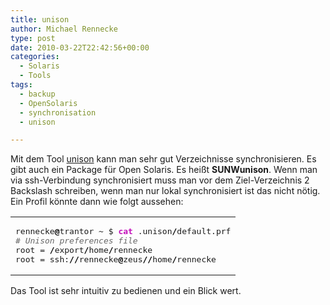 ```yaml
---
title: unison
author: Michael Rennecke
type: post
date: 2010-03-22T22:42:56+00:00
categories:
  - Solaris
  - Tools
tags:
  - backup
  - OpenSolaris
  - synchronisation
  - unison

---
```

Mit dem Tool [unison][1] kann man sehr gut Verzeichnisse synchronisieren. Es gibt auch ein Package für Open Solaris. Es heißt **SUNWunison**. Wenn man via ssh-Verbindung synchronisiert muss man vor dem Ziel-Verzeichnis 2 Backslash schreiben, wenn man nur lokal synchronisiert ist das nicht nötig. Ein Profil könnte dann wie folgt aussehen:

<div class="wp_syntax">
  <table>
    <tr>
      <td class="code">
        <pre class="bash" style="font-family:monospace;">rennecke<span style="color: #000000; font-weight: bold;">@</span>trantor ~ $ <span style="color: #c20cb9; font-weight: bold;">cat</span> .unison<span style="color: #000000; font-weight: bold;">/</span>default.prf
<span style="color: #666666; font-style: italic;"># Unison preferences file</span>
root = <span style="color: #000000; font-weight: bold;">/</span>export<span style="color: #000000; font-weight: bold;">/</span>home<span style="color: #000000; font-weight: bold;">/</span>rennecke
root = ssh:<span style="color: #000000; font-weight: bold;">//</span>rennecke<span style="color: #000000; font-weight: bold;">@</span>zeus<span style="color: #000000; font-weight: bold;">//</span>home<span style="color: #000000; font-weight: bold;">/</span>rennecke</pre>
      </td>
    </tr>
  </table>
</div>

Das Tool ist sehr intuitiv zu bedienen und ein Blick wert.

 [1]: http://www.cis.upenn.edu/%7Ebcpierce/unison/